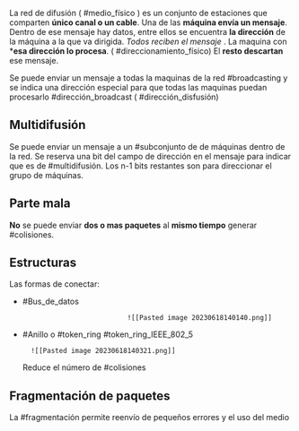 La red de difusión ( #medio_físico ) es un conjunto de estaciones que comparten **único canal o un cable**. Una de las **máquina envía un mensaje**. Dentro de ese mensaje hay datos, entre ellos se encuentra **la dirección** de la máquina a la que va dirigida. *Todos reciben el mensaje* . 
La maquina con ***esa dirección lo procesa**. ( #direccionamiento_físico) 
El **resto descartan** ese mensaje.

Se puede enviar un mensaje a todas la maquinas de la red #broadcasting y se indica una dirección especial para que todas las maquinas puedan procesarlo #dirección_broadcast ( #dirección_disfusión) 

## Multidifusión

Se puede enviar un mensaje a un #subconjunto de de máquinas dentro de la red. 
Se reserva una bit del campo de dirección en el mensaje para indicar que es de #multidifusión. Los n-1 bits restantes son para direccionar el grupo de máquinas.

## Parte mala
**No** se puede enviar **dos o mas paquetes** al **mismo tiempo** generar #colisiones.


## Estructuras
Las formas de conectar:

- #Bus_de_datos 

                                ![[Pasted image 20230618140140.png]]
- #Anillo o #token_ring #token_ring_IEEE_802_5
	    
	    ![[Pasted image 20230618140321.png]]
   Reduce el número de #colisiones 

## Fragmentación de paquetes

La #fragmentación permite reenvío de pequeños errores y el uso del medio